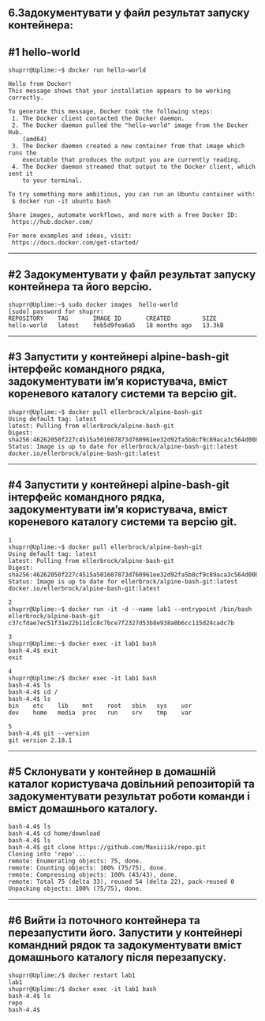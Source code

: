 ## 6.Задокументувати у файл результат запуску контейнера:


#1 hello-world
--------------------

```
shuprr@Uplime:~$ docker run hello-world

Hello from Docker!
This message shows that your installation appears to be working correctly.

To generate this message, Docker took the following steps:
 1. The Docker client contacted the Docker daemon.
 2. The Docker daemon pulled the "hello-world" image from the Docker Hub.
    (amd64)
 3. The Docker daemon created a new container from that image which runs the
    executable that produces the output you are currently reading.
 4. The Docker daemon streamed that output to the Docker client, which sent it
    to your terminal.

To try something more ambitious, you can run an Ubuntu container with:
 $ docker run -it ubuntu bash

Share images, automate workflows, and more with a free Docker ID:
 https://hub.docker.com/

For more examples and ideas, visit:
 https://docs.docker.com/get-started/

```

--------------------
#2 Задокументувати у файл результат запуску контейнера та його версію.
--------------------
```
shuprr@Uplime:~$ sudo docker images  hello-world
[sudo] password for shuprr:
REPOSITORY    TAG       IMAGE ID       CREATED         SIZE
hello-world   latest    feb5d9fea6a5   18 months ago   13.3kB
```

--------------------
#3 Запустити у контейнері alpine-bash-git інтерфейс командного рядка, задокументувати ім’я користувача, вміст кореневого каталогу системи та версію git.
--------------------
```
shuprr@Uplime:~$ docker pull ellerbrock/alpine-bash-git
Using default tag: latest
latest: Pulling from ellerbrock/alpine-bash-git
Digest: sha256:46262050f227c4515a501607873d760961ee32d92fa5b8cf9c89aca3c564d008
Status: Image is up to date for ellerbrock/alpine-bash-git:latest
docker.io/ellerbrock/alpine-bash-git:latest
```

--------------------
#4 Запустити у контейнері alpine-bash-git інтерфейс командного рядка, задокументувати ім’я користувача, вміст кореневого каталогу системи та версію git.
--------------------
```
1
shuprr@Uplime:~$ docker pull ellerbrock/alpine-bash-git
Using default tag: latest
latest: Pulling from ellerbrock/alpine-bash-git
Digest: sha256:46262050f227c4515a501607873d760961ee32d92fa5b8cf9c89aca3c564d008
Status: Image is up to date for ellerbrock/alpine-bash-git:latest
docker.io/ellerbrock/alpine-bash-git:latest
```

```
2
shuprr@Uplime:~$ docker run -it -d --name lab1 --entrypoint /bin/bash ellerbrock/alpine-bash-git
c37cfdae7ec51f31e22b11d1c8c7bce7f2327d53b8e938a0b6cc115d24cadc7b
```

```
3
shuprr@Uplime:~$ docker exec -it lab1 bash
bash-4.4$ exit
exit
```

```
4
shuprr@Uplime:/$ docker exec -it lab1 bash
bash-4.4$ ls
bash-4.4$ cd /
bash-4.4$ ls
bin    etc    lib    mnt    root   sbin   sys    usr
dev    home   media  proc   run    srv    tmp    var
```

```
5
bash-4.4$ git --version
git version 2.18.1
```


--------------------
#5 Склонувати у контейнер в домашній каталог користувача довільний репозиторій та задокументувати результат роботи команди і вміст домашнього каталогу.
--------------------
```
bash-4.4$ ls
bash-4.4$ cd home/download
bash-4.4$ ls
bash-4.4$ git clone https://github.com/Maxiiiik/repo.git
Cloning into 'repo'...
remote: Enumerating objects: 75, done.
remote: Counting objects: 100% (75/75), done.
remote: Compressing objects: 100% (43/43), done.
remote: Total 75 (delta 33), reused 54 (delta 22), pack-reused 0
Unpacking objects: 100% (75/75), done.
```

--------------------
#6 Вийти із поточного контейнера та перезапустити його. Запустити у контейнері командний рядок та задокументувати вміст домашнього каталогу після перезапуску.
--------------------
```
shuprr@Uplime:/$ docker restart lab1
lab1
shuprr@Uplime:/$ docker exec -it lab1 bash
bash-4.4$ ls
repo
bash-4.4$
```
